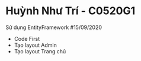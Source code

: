 # Huỳnh Như Trí - C0520G1
Sử dụng EntityFramework
#15/09/2020
- Code First
- Tạo layout Admin
- Tạo layout Trang chủ
